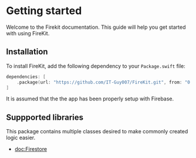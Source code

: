 # Getting started

Welcome to the Firekit documentation. This guide will help you get started with using FireKit.

## Installation

To install FireKit, add the following dependency to your `Package.swift` file:

```swift
dependencies: [
    .package(url: "https://github.com/IT-Guy007/FireKit.git", from: "0.0.1")
]
```

It is assumed that the the app has been properly setup with Firebase.

## Suppported libraries
This package contains multiple classes desired to make commonly created logic easier.

-  <doc:Firestore>
